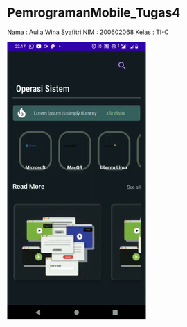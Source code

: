 # PemrogramanMobile_Tugas4

Nama  : Aulia Wina Syafitri
NIM   : 200602068
Kelas : TI-C

![Tampilan](api.gif)
